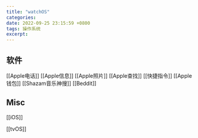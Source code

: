```yaml
---
title: "watchOS"
categories: 
date: 2022-09-25 23:15:59 +0800
tags: 操作系统
excerpt: 
---
```





## 软件


[[Apple电话]]
[[Apple信息]]
[[Apple照片]]
[[Apple查找]]
[[快捷指令]]
[[Apple钱包]]
[[Shazam音乐神搜]]
[[Beddit]]



## Misc

[[iOS]]

[[tvOS]]



